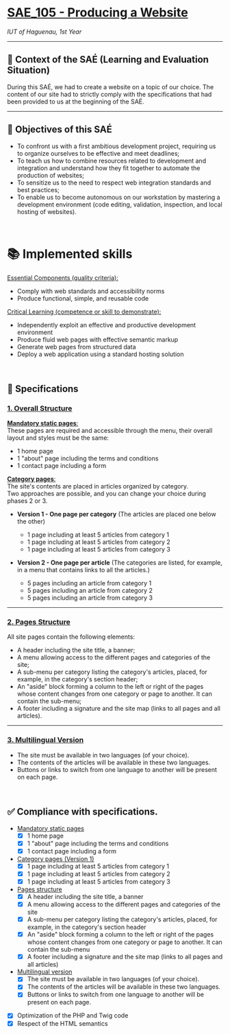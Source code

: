 # <ins>SAE_105 - Producing a Website</ins>
*IUT of Haguenau, 1st Year*

<hr>

## 👷 Context of the SAÉ (Learning and Evaluation Situation)
During this SAÉ, we had to create a website on a topic of our choice. The content of our site had to strictly comply with the specifications that had been provided to us at the beginning of the SAÉ.

<hr>

## 🎯 Objectives of this SAÉ
- To confront us with a first ambitious development project, requiring us to organize ourselves to be effective and meet deadlines;
- To teach us how to combine resources related to development and integration and understand how they fit together to automate the production of websites;
- To sensitize us to the need to respect web integration standards and best practices;
- To enable us to become autonomous on our workstation by mastering a development environment (code editing, validation, inspection, and local hosting of websites).
<br>

# 📚 Implemented skills
<ins>Essential Components (quality criteria):</ins>
- Comply with web standards and accessibility norms
- Produce functional, simple, and reusable code

<ins>Critical Learning (competence or skill to demonstrate):</ins>
- Independently exploit an effective and productive development environment
- Produce fluid web pages with effective semantic markup
- Generate web pages from structured data
- Deploy a web application using a standard hosting solution
<br>

## 📝 Specifications
### <ins>1. Overall Structure</ins>

<ins>**Mandatory static pages**:</ins><br>
These pages are required and accessible through the menu, their overall layout and styles must be the same:
- 1 home page
- 1 "about" page including the terms and conditions
- 1 contact page including a form

<ins>**Category pages**:</ins><br>
The site's contents are placed in articles organized by category.<br>
Two approaches are possible, and you can change your choice during phases 2 or 3.

- **Version 1 - One page per category** (The articles are placed one below the other)
  - 1 page including at least 5 articles from category 1
  - 1 page including at least 5 articles from category 2
  - 1 page including at least 5 articles from category 3

- **Version 2 - One page per article** (The categories are listed, for example, in a menu that contains links to all the articles.)
  - 5 pages including an article from category 1
  - 5 pages including an article from category 2
  - 5 pages including an article from category 3
 
<hr>

### <ins>2. Pages Structure</ins>
All site pages contain the following elements:

- A header including the site title, a banner;
- A menu allowing access to the different pages and categories of the site;
- A sub-menu per category listing the category's articles, placed, for example, in the category's section header;
- An "aside" block forming a column to the left or right of the pages whose content changes from one category or page to another. It can contain the sub-menu;
- A footer including a signature and the site map (links to all pages and all articles).

<hr>

### <ins>3. Multilingual Version</ins>
- The site must be available in two languages (of your choice).
- The contents of the articles will be available in these two languages.
- Buttons or links to switch from one language to another will be present on each page.

<br>

## ✅ Compliance with specifications.
- <ins>Mandatory static pages</ins>
  - [x] 1 home page
  - [x] 1 "about" page including the terms and conditions
  - [x] 1 contact page including a form
  
- <ins>Category pages (Version 1)</ins>
  - [x] 1 page including at least 5 articles from category 1
  - [x] 1 page including at least 5 articles from category 2
  - [x] 1 page including at least 5 articles from category 3
  
- <ins>Pages structure</ins>
  - [x] A header including the site title, a banner
  - [x] A menu allowing access to the different pages and categories of the site
  - [x] A sub-menu per category listing the category's articles, placed, for example, in the category's section header
  - [x] An "aside" block forming a column to the left or right of the pages whose content changes from one category or page to another. It can contain the sub-menu
  - [x] A footer including a signature and the site map (links to all pages and all articles)
  
- <ins>Multilingual version</ins>
  - [x] The site must be available in two languages (of your choice).
  - [x] The contents of the articles will be available in these two languages.
  - [x] Buttons or links to switch from one language to another will be present on each page.
  
- [x] Optimization of the PHP and Twig code
- [x] Respect of the HTML semantics
